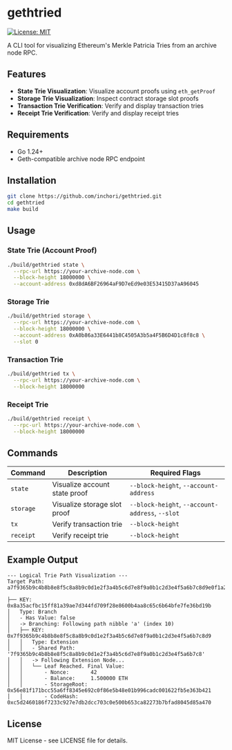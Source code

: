 # gethtried

[![License: MIT](https://img.shields.io/badge/License-MIT-blue.svg)](https://opensource.org/licenses/MIT)

A CLI tool for visualizing Ethereum's Merkle Patricia Tries from an archive node RPC.

## Features

- **State Trie Visualization**: Visualize account proofs using `eth_getProof`
- **Storage Trie Visualization**: Inspect contract storage slot proofs
- **Transaction Trie Verification**: Verify and display transaction tries
- **Receipt Trie Verification**: Verify and display receipt tries

## Requirements

- Go 1.24+
- Geth-compatible archive node RPC endpoint

## Installation

```bash
git clone https://github.com/inchori/gethtried.git
cd gethtried
make build
```

## Usage

### State Trie (Account Proof)

```bash
./build/gethtried state \
  --rpc-url https://your-archive-node.com \
  --block-height 18000000 \
  --account-address 0xd8dA6BF26964aF9D7eEd9e03E53415D37aA96045
```

### Storage Trie

```bash
./build/gethtried storage \
  --rpc-url https://your-archive-node.com \
  --block-height 18000000 \
  --account-address 0xA0b86a33E6441b8C4505A3b5a4F5B6D4D1c8f8c8 \
  --slot 0
```

### Transaction Trie

```bash
./build/gethtried tx \
  --rpc-url https://your-archive-node.com \
  --block-height 18000000
```

### Receipt Trie

```bash
./build/gethtried receipt \
  --rpc-url https://your-archive-node.com \
  --block-height 18000000
```

## Commands

| Command | Description | Required Flags |
|---------|-------------|---------------|
| `state` | Visualize account state proof | `--block-height`, `--account-address` |
| `storage` | Visualize storage slot proof | `--block-height`, `--account-address`, `--slot` |
| `tx` | Verify transaction trie | `--block-height` |
| `receipt` | Verify receipt trie | `--block-height` |

## Example Output

```
--- Logical Trie Path Visualization ---
Target Path: a7f9365b9c4b8b8e8f5c8a8b9c0d1e2f3a4b5c6d7e8f9a0b1c2d3e4f5a6b7c8d9e0f1a2b3c4d5e6f7a8b9c0d1e2f3a4b5c6d7e8f9

├── KEY: 0x8a35acfbc15ff81a39ae7d344fd709f28e8600b4aa8c65c6b64bfe7fe36bd19b
│   Type: Branch
│   - Has Value: false
│   -> Branching: Following path nibble 'a' (index 10)
│   ├── KEY: 0x7f9365b9c4b8b8e8f5c8a8b9c0d1e2f3a4b5c6d7e8f9a0b1c2d3e4f5a6b7c8d9
│   │   Type: Extension
│   │   - Shared Path: '7f9365b9c4b8b8e8f5c8a8b9c0d1e2f3a4b5c6d7e8f9a0b1c2d3e4f5a6b7c8'
│   │   -> Following Extension Node...
│   │   └── Leaf Reached. Final Value:
│   │       - Nonce:       42
│   │       - Balance:     1.500000 ETH
│   │       - StorageRoot: 0x56e81f171bcc55a6ff8345e692c0f86e5b48e01b996cadc001622fb5e363b421
│   │       - CodeHash:    0xc5d2460186f7233c927e7db2dcc703c0e500b653ca82273b7bfad8045d85a470
```

## License

MIT License - see LICENSE file for details.